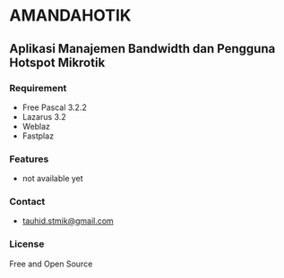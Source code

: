 # AMANDAHOTIK

## Aplikasi Manajemen Bandwidth dan Pengguna Hotspot Mikrotik

### Requirement
- Free Pascal 3.2.2 
- Lazarus 3.2
- Weblaz
- Fastplaz 

### Features
- not available yet

### Contact
- tauhid.stmik@gmail.com

### License
Free and Open Source
